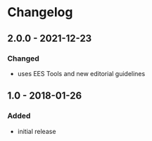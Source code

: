 # Changelog

## 2.0.0 - 2021-12-23

### Changed

- uses EES Tools and new editorial guidelines


## 1.0 - 2018-01-26

### Added

- initial release
